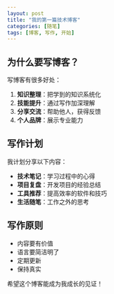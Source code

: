 ```yaml
---
layout: post
title: "我的第一篇技术博客"
categories: [随笔]
tags: [博客, 写作, 开始]
---
```


## 为什么要写博客？

写博客有很多好处：

1. **知识整理**：把学到的知识系统化
2. **技能提升**：通过写作加深理解
3. **分享交流**：帮助他人，获得反馈
4. **个人品牌**：展示专业能力

## 写作计划

我计划分享以下内容：

- **技术笔记**：学习过程中的心得
- **项目复盘**：开发项目的经验总结
- **工具推荐**：提高效率的软件和技巧
- **生活随笔**：工作之外的思考

## 写作原则

- 内容要有价值
- 语言要简洁明了
- 定期更新
- 保持真实

希望这个博客能成为我成长的见证！

